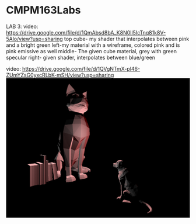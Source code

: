 # CMPM163Labs

LAB 3:
  video: https://drive.google.com/file/d/1QmAbsd8bA_K8N0Il5IcTnq81k8V-5Alo/view?usp=sharing
  top cube- my shader that interpolates between pink and a bright green
  left-my material with a wireframe, colored pink and is pink emissive as well
  middle- The given cube material, grey with green specular
  right- given shader, interpolates between blue/green



video: https://drive.google.com/file/d/1QVgNTmX-pl46-ZUmYZsG0yxcRLbK-mSH/view?usp=sharing
![](images/lab2part2.png)
